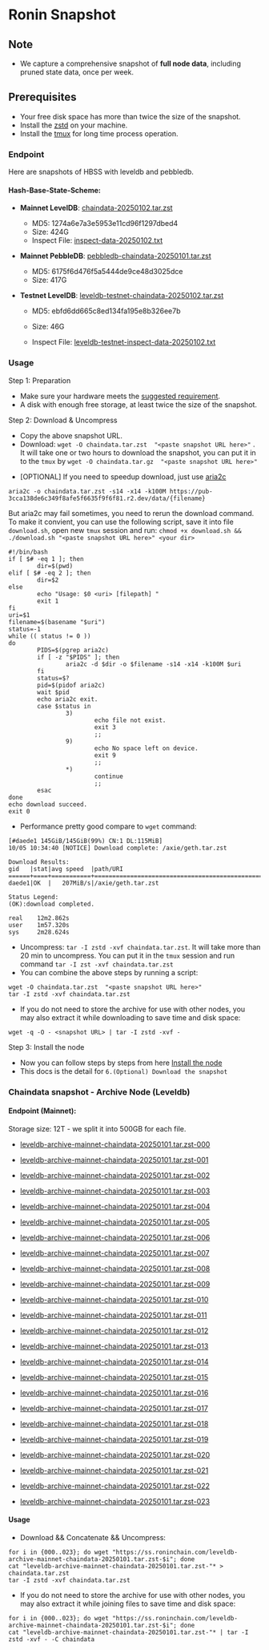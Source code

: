 # Ronin Snapshot

## Note
- We capture a comprehensive snapshot of **full node data**, including pruned state data, once per week.

## Prerequisites
- Your free disk space has more than twice the size of the snapshot.
- Install the [zstd](https://github.com/facebook/zstd) on your machine.
- Install the [tmux](https://github.com/tmux/tmux/wiki/Installing) for long time process operation.


### Endpoint

Here are snapshots of HBSS with leveldb and pebbledb.

#### Hash-Base-State-Scheme:

- **Mainnet LevelDB**: [chaindata-20250102.tar.zst](https://pub-3cca138de6c349f8afe5f6635f9f6f81.r2.dev/data/chaindata-20250102.tar.zst)
  - MD5: 1274a6e7a3e5953e11cd96f1297dbed4
  - Size: 424G
  - Inspect File: [inspect-data-20250102.txt](https://pub-3cca138de6c349f8afe5f6635f9f6f81.r2.dev/data/inspect-data-20250102.txt)

- **Mainnet PebbleDB**: [pebbledb-chaindata-20250101.tar.zst](https://pub-3cca138de6c349f8afe5f6635f9f6f81.r2.dev/data/pebbledb-chaindata-20250101.tar.zst)
  - MD5: 6175f6d476f5a5444de9ce48d3025dce
  - Size: 417G


- **Testnet LevelDB**: [leveldb-testnet-chaindata-20250102.tar.zst](https://pub-3cca138de6c349f8afe5f6635f9f6f81.r2.dev/data/leveldb-testnet-chaindata-20250102.tar.zst)
  - MD5: ebfd6dd665c8ed134fa195e8b326ee7b
  - Size: 46G

  - Inspect File: [leveldb-testnet-inspect-data-20250102.txt](https://pub-3cca138de6c349f8afe5f6635f9f6f81.r2.dev/data/leveldb-testnet-inspect-data-20250102.txt)
  



### Usage

Step 1: Preparation
- Make sure your hardware meets the [suggested requirement](https://docs.roninchain.com/validators/setup/overview#hardware-requirements).
- A disk with enough free storage, at least twice the size of the snapshot.

Step 2: Download & Uncompress
- Copy the above snapshot URL.
- Download:  `wget -O chaindata.tar.zst  "<paste snapshot URL here>"` . It will take one or two hours to download the snapshot, you can put it in to the `tmux` by `wget -O chaindata.tar.gz  "<paste snapshot URL here>"`


* [OPTIONAL] If you need to speedup download, just use [aria2c](https://github.com/aria2/aria2)
```
aria2c -o chaindata.tar.zst -s14 -x14 -k100M https://pub-3cca138de6c349f8afe5f6635f9f6f81.r2.dev/data/{filename}
```

But aria2c may fail sometimes, you need to rerun the download command. To make it convient, you can use the following script, save it into file `download.sh`, open new `tmux` session and run: `chmod +x download.sh && ./download.sh "<paste snapshot URL here>" <your dir>`
```
#!/bin/bash
if [ $# -eq 1 ]; then
        dir=$(pwd)
elif [ $# -eq 2 ]; then
        dir=$2
else
        echo "Usage: $0 <uri> [filepath] "
        exit 1
fi
uri=$1
filename=$(basename "$uri")
status=-1
while (( status != 0 ))
do
        PIDS=$(pgrep aria2c)
        if [ -z "$PIDS" ]; then
                aria2c -d $dir -o $filename -s14 -x14 -k100M $uri
        fi
        status=$?
        pid=$(pidof aria2c)
        wait $pid
        echo aria2c exit.
        case $status in
                3)
                        echo file not exist.
                        exit 3
                        ;;
                9)
                        echo No space left on device.
                        exit 9
                        ;;
                *)
                        continue
                        ;;
        esac
done
echo download succeed.
exit 0
```

- Performance pretty good compare to `wget` command:

```
[#daede1 145GiB/145GiB(99%) CN:1 DL:115MiB]
10/05 10:34:40 [NOTICE] Download complete: /axie/geth.tar.zst

Download Results:
gid   |stat|avg speed  |path/URI
======+====+===========+=======================================================
daede1|OK  |   207MiB/s|/axie/geth.tar.zst

Status Legend:
(OK):download completed.

real    12m2.862s
user    1m57.320s
sys     2m28.624s
```

- Uncompress: `tar -I zstd -xvf chaindata.tar.zst`. It will take more than 20 min to uncompress. You can put it in the `tmux` session and run command `tar -I zst -xvf chaindata.tar.zst`
- You can combine the above steps by running a script:

```
wget -O chaindata.tar.zst  "<paste snapshot URL here>"
tar -I zstd -xvf chaindata.tar.zst
```


- If you do not need to store the archive for use with other nodes, you may also extract it while downloading to save time and disk space:
```
wget -q -O - <snapshot URL> | tar -I zstd -xvf -
```


Step 3: Install the node
- Now you can follow steps by steps from here [Install the node ](https://docs.roninchain.com/rpc/mainnet-rpc)
- This docs is the detail for `6.(Optional) Download the snapshot`


### Chaindata snapshot - Archive Node (Leveldb)
#### Endpoint (Mainnet):

Storage size: 12T - we split it into 500GB for each file.


- [leveldb-archive-mainnet-chaindata-20250101.tar.zst-000](https://ss.roninchain.com/leveldb-archive-mainnet-chaindata-20250101.tar.zst-000)

- [leveldb-archive-mainnet-chaindata-20250101.tar.zst-001](https://ss.roninchain.com/leveldb-archive-mainnet-chaindata-20250101.tar.zst-001)

- [leveldb-archive-mainnet-chaindata-20250101.tar.zst-002](https://ss.roninchain.com/leveldb-archive-mainnet-chaindata-20250101.tar.zst-002)

- [leveldb-archive-mainnet-chaindata-20250101.tar.zst-003](https://ss.roninchain.com/leveldb-archive-mainnet-chaindata-20250101.tar.zst-003)

- [leveldb-archive-mainnet-chaindata-20250101.tar.zst-004](https://ss.roninchain.com/leveldb-archive-mainnet-chaindata-20250101.tar.zst-004)

- [leveldb-archive-mainnet-chaindata-20250101.tar.zst-005](https://ss.roninchain.com/leveldb-archive-mainnet-chaindata-20250101.tar.zst-005)

- [leveldb-archive-mainnet-chaindata-20250101.tar.zst-006](https://ss.roninchain.com/leveldb-archive-mainnet-chaindata-20250101.tar.zst-006)

- [leveldb-archive-mainnet-chaindata-20250101.tar.zst-007](https://ss.roninchain.com/leveldb-archive-mainnet-chaindata-20250101.tar.zst-007)

- [leveldb-archive-mainnet-chaindata-20250101.tar.zst-008](https://ss.roninchain.com/leveldb-archive-mainnet-chaindata-20250101.tar.zst-008)

- [leveldb-archive-mainnet-chaindata-20250101.tar.zst-009](https://ss.roninchain.com/leveldb-archive-mainnet-chaindata-20250101.tar.zst-009)

- [leveldb-archive-mainnet-chaindata-20250101.tar.zst-010](https://ss.roninchain.com/leveldb-archive-mainnet-chaindata-20250101.tar.zst-010)

- [leveldb-archive-mainnet-chaindata-20250101.tar.zst-011](https://ss.roninchain.com/leveldb-archive-mainnet-chaindata-20250101.tar.zst-011)

- [leveldb-archive-mainnet-chaindata-20250101.tar.zst-012](https://ss.roninchain.com/leveldb-archive-mainnet-chaindata-20250101.tar.zst-012)

- [leveldb-archive-mainnet-chaindata-20250101.tar.zst-013](https://ss.roninchain.com/leveldb-archive-mainnet-chaindata-20250101.tar.zst-013)

- [leveldb-archive-mainnet-chaindata-20250101.tar.zst-014](https://ss.roninchain.com/leveldb-archive-mainnet-chaindata-20250101.tar.zst-014)

- [leveldb-archive-mainnet-chaindata-20250101.tar.zst-015](https://ss.roninchain.com/leveldb-archive-mainnet-chaindata-20250101.tar.zst-015)

- [leveldb-archive-mainnet-chaindata-20250101.tar.zst-016](https://ss.roninchain.com/leveldb-archive-mainnet-chaindata-20250101.tar.zst-016)

- [leveldb-archive-mainnet-chaindata-20250101.tar.zst-017](https://ss.roninchain.com/leveldb-archive-mainnet-chaindata-20250101.tar.zst-017)

- [leveldb-archive-mainnet-chaindata-20250101.tar.zst-018](https://ss.roninchain.com/leveldb-archive-mainnet-chaindata-20250101.tar.zst-018)

- [leveldb-archive-mainnet-chaindata-20250101.tar.zst-019](https://ss.roninchain.com/leveldb-archive-mainnet-chaindata-20250101.tar.zst-019)

- [leveldb-archive-mainnet-chaindata-20250101.tar.zst-020](https://ss.roninchain.com/leveldb-archive-mainnet-chaindata-20250101.tar.zst-020)

- [leveldb-archive-mainnet-chaindata-20250101.tar.zst-021](https://ss.roninchain.com/leveldb-archive-mainnet-chaindata-20250101.tar.zst-021)

- [leveldb-archive-mainnet-chaindata-20250101.tar.zst-022](https://ss.roninchain.com/leveldb-archive-mainnet-chaindata-20250101.tar.zst-022)

- [leveldb-archive-mainnet-chaindata-20250101.tar.zst-023](https://ss.roninchain.com/leveldb-archive-mainnet-chaindata-20250101.tar.zst-023)




#### Usage
- Download && Concatenate && Uncompress:

```shell
for i in {000..023}; do wget "https://ss.roninchain.com/leveldb-archive-mainnet-chaindata-20250101.tar.zst-$i"; done
cat "leveldb-archive-mainnet-chaindata-20250101.tar.zst-"* > chaindata.tar.zst
tar -I zstd -xvf chaindata.tar.zst
```

- If you do not need to store the archive for use with other nodes, you may also extract it while joining files to save time and disk space:

```shell
for i in {000..023}; do wget "https://ss.roninchain.com/leveldb-archive-mainnet-chaindata-20250101.tar.zst-$i"; done
cat "leveldb-archive-mainnet-chaindata-20250101.tar.zst-"* | tar -I zstd -xvf - -C chaindata
```

